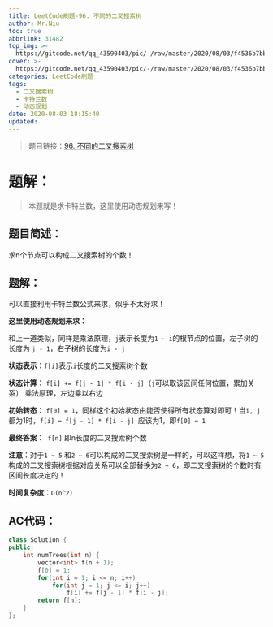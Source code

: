 ```yaml
---
title: LeetCode刷题-96. 不同的二叉搜索树
author: Mr.Niu
toc: true
abbrlink: 31482
top_img: >-
  https://gitcode.net/qq_43590403/pic/-/raw/master/2020/08/03/f4536b7bbe00923b14d32e1b5f631f49.png
cover: >-
  https://gitcode.net/qq_43590403/pic/-/raw/master/2020/08/03/f4536b7bbe00923b14d32e1b5f631f49.png
categories: LeetCode刷题
tags:
  - 二叉搜索树
  - 卡特兰数
  - 动态规划
date: 2020-08-03 18:15:40
updated:
---
```








> 题目链接：[96. 不同的二叉搜索树]( https://leetcode-cn.com/problems/unique-binary-search-trees/)



# 题解：



> 本题就是求卡特兰数，这里使用动态规划来写！



## 题目简述：

求n个节点可以构成二叉搜索树的个数！

## 题解：

可以直接利用卡特兰数公式来求，似乎不太好求！

**这里使用动态规划来求：**

和上一道类似，同样是乘法原理，`j`表示长度为`1 ~ i`的根节点的位置，左子树的长度为 `j - 1`，右子树的长度为`i - j`

**状态表示：**`f[i]`表示`i`长度的二叉搜索树个数

**状态计算：** `f[i] += f[j - 1] * f[i - j]`（`j`可以取该区间任何位置，累加关系） 乘法原理，左边乘以右边

**初始转态：** `f[0] = 1`，同样这个初始状态由能否使得所有状态算对即可！当`i, j`都为1时，`f[i] = f[j - 1] * f[i - j] `应该为1，即`f[0] = 1`

**最终答案：**` f[n]` 即n长度的二叉搜索树个数





**注意**：对于`1 ~ 5` 和`2 ~ 6`可以构成的二叉搜索树是一样的，可以这样想，将`1 ~ 5`构成的二叉搜索树根据对应关系可以全部替换为`2 ~ 6`，即二叉搜索树的个数时有区间长度决定的！







**时间复杂度**：`O(n^2)`

## AC代码：



```c++
class Solution {
public:
    int numTrees(int n) {
        vector<int> f(n + 1);
        f[0] = 1;
        for(int i = 1; i <= n; i++)
            for(int j = 1; j <= i; j++)
                f[i] += f[j - 1] * f[i - j];
        return f[n];
    }
};
```



